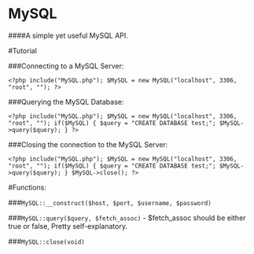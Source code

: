 # MySQL

####A simple yet useful MySQL API.

#Tutorial

###Connecting to a MySQL Server:

`<?php include("MySQL.php"); $MySQL = new MySQL("localhost", 3306, "root", ""); ?>`

###Querying the MySQL Database:

`<?php include("MySQL.php"); $MySQL = new MySQL("localhost", 3306, "root", ""); if($MySQL) { $query = "CREATE DATABASE test;"; $MySQL->query($query); } ?>`

###Closing the connection to the MySQL Server:

`<?php include("MySQL.php"); $MySQL = new MySQL("localhost", 3306, "root", ""); if($MySQL) { $query = "CREATE DATABASE test;"; $MySQL->query($query); } $MySQL->close(); ?>`

#Functions:

###`MySQL::__construct($host, $port, $username, $password)`

###`MySQL::query($query, $fetch_assoc)` - $fetch_assoc should be either true or false, Pretty self-explanatory.

###`MySQL::close(void)`
